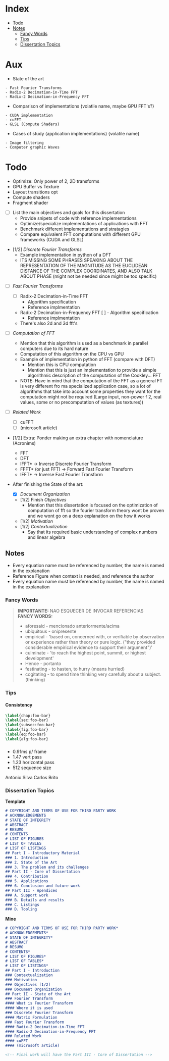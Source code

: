# Index

- [Todo](#todo)
- [Notes](#notes)
    - [Fancy Words](#fancy-words)
    - [Tips](#tips)
    - [Dissertation Topics](#dissertation-topics)

# Aux
<!-- TODO: Reorganize this -->
- State of the art
<!-- Introductory section where FFT is explained and its implementations -->
<!-- . . . -->
<!-- FFT explanation -->
    - Fast Fourier Transforms
    - Radix-2 Decimation-in-Time FFT
    - Radix-2 Decimation-in-Frequency FFT
    
<!-- NOTE: Im not sure if i should have this topic ^ right now -->


- Comparison of implementations {volatile name, maybe GPU FFT's?}
<!-- This section will provide insight of the performance of different implementations and how to implement FFT efficiently -->
    - CUDA implementation
    - cuFFT
    - GLSL (Compute Shaders)

- Cases of study (application implementations) {volatile name}
<!-- This section will analyse and justify computation of fourier transforms to real applications -->
    - Image filtering
    - Computer graphic Waves

<!-- === -->

# Todo

- Optimize: Only power of 2, 2D transforms
- GPU Buffer vs Texture
- Layout transitions opt
- Compute shaders
- Fragment shader


- [ ] List the main objectives and goals for this dissertation
    - Provide snipets of code with reference implementations
    - Optimize/specialize implementations of applications with FFT
    - Benchmark different implementations and stratagies
    - Compare equivalent FFT computations with different GPU frameworks (CUDA and GLSL)


- [1/2] *Discrete Fourier Transforms*
    - Example implementation in python of a DFT
    - ITS MISSING SOME PHRASES SPEAKING ABOUT THE REPRESENTATION OF THE MAGNITUDE AS THE EUCLIDEAN DISTANCE OF THE COMPLEX COORDINATES, AND ALSO TALK ABOUT PHASE (might not be needed since might be too specific)
- [ ] *Fast Fourier Transforms*
    - [ ] Radix-2 Decimation-in-Time FFT
        - Algorithm specification
        - Reference implmentation
    - Radix-2 Decimation-in-Frequency FFT
      [ ]   - Algorithm specification
        - Reference implmentation
    - There's also 2d and 3d fft's

- [ ] *Computation of FFT*
    - Mention that this algorithm is used as a benchmark in parallel computers due to its hard nature
    - Computation of this algorithm on the CPU vs GPU
    - Example of implementation in python of FFT (compare with DFT)
        - Mention this is CPU computation
        - Mention that this is just an implementation to provide a simple algorithmic description of the  computation of the Cookley... FFT
    - NOTE: Have in mind that the computation of the FFT as a general FT is very different fro ma specialized application case, so a lot of algorithms that take into account some properties they want for the computation might not be required (Large input, non-power f 2, real values, some or no precomputation of values (as textures))

- [ ] *Related Work*
    - [ ] cuFFT
    - [ ] (microsoft article)

- [1/2] Extra: Ponder making an extra chapter with nomenclature (Acronims)
    - FFT
    - DFT
    - IFFT* -> Inverse Discrete Fourier Transform
    - FFFT* (or just FFT) -> Forward Fast Fourier Transform
    - IFFT* -> Inverse Fast Fourier Transform

- After finishing the State of the art:
    - [x] *Document Organization*
    - [1/2] Finish *Objectives*
        - Mention that this dissertation is focused on the optimization of computation of fft so the
        fourier transform theory wont be proven and we wont go on a deep explanation on the how it works
    - [1/2] *Motivation*
    - [1/2] *Contextualization*
        - Say that its required basic understanding of complex numbers and linear algebra

## Notes

- Every equation name must be referenced by number, the name is named in the explanation
- Reference Figure when context is needed, and reference the author
- Every equation name must be referenced by number, the name is named in the explanation

### Fancy Words
> **IMPORTANTE:** NAO ESQUECER DE INVOCAR REFERENCIAS  
> **FANCY WORDS:**
> - aforesaid - mencionado anteriormente/acima
> - ubiquitous - onipresente
> - empirical - 'based on, concerned with, or verifiable by observation or experience rather than theory or pure logic. ("they provided considerable empirical evidence to support their argument")'
> - culminate -  'to reach the highest point, summit, or highest development'
> - Hence - portanto
> - festinating - to hasten, to hurry (means hurried)
> - cogitating - to spend time thinking very carefully about a subject. (thinking)

### Tips

#### Consistency
```latex
\label{chap:foo-bar}
\label{sec:foo-bar}
\label{subsec:foo-bar}
\label{fig:foo-bar}
\label{eq:foo-bar}
\label{alg:foo-bar}
```

### 
- 0.91ms p/ frame
- 1.47 vert pass
- 1.23 horizontal pass
- 512 sequence size


António Silva
Carlos Brito

### Dissertation Topics

<!-- =============== TEMPLATE =============== -->

**Template**
```md
# COPYRIGHT AND TERMS OF USE FOR THIRD PARTY WORK
# ACKNOWLEDGEMENTS
# STATE OF INTEGRITY
# ABSTRACT
# RESUMO
# CONTENTS
# LIST OF FIGURES
# LIST OF TABLES
# LIST OF LISTINGS
## Part I - Introductory Material
### 1. Introduction
### 2. State of the Art
### 3. The problem and its challenges
## Part II - Core of Dissertation
### 4. Contribution
### 5. Applications
### 6. Conclusion and future work
## Part III - Apendices
### A. Support work
### B. Details and results
### C. Listings
### D. Tooling
```

<!-- ================= MINE ================= -->

**Mine**
```md
# COPYRIGHT AND TERMS OF USE FOR THIRD PARTY WORK*
# ACKNOWLEDGEMENTS*
# STATE OF INTEGRITY*
# ABSTRACT
# RESUMO
# CONTENTS*
# LIST OF FIGURES*
# LIST OF TABLES*
# LIST OF LISTINGS*
## Part I - Introduction
### Contextualization
### Motivation
### Objectives [1/2]
### Document Organization
## Part II - State of the Art
### Fourier Transform
#### What is Fourier Transform
#### Where it is used
### Discrete Fourier Transform
#### Matrix Formulation
### Fast Fourier Transform
#### Radix-2 Decimation-in-Time FFT
#### Radix-2 Decimation-in-Frequency FFT
### Related Work
#### cuFFT
#### (microsoft article)

<!-- Final work will have the Part III - Core of Dissertation -->
```

